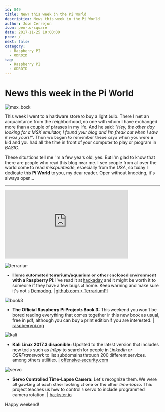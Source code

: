 ```yaml
---
id: 849
title: News this week in the Pi World
description: News this week in the Pi World
author: Jose Cerrejon
icon: pen-to-square
date: 2017-11-25 10:00:00
prev: /
next: false
category:
  - Raspberry PI
  - ODROID
tag:
  - Raspberry PI
  - ODROID
---
```


# News this week in the Pi World

![msx_book](/images/2017/11/msx_book.jpg)

This week I went to a hardware store to buy a light bulb. There I met an acquaintance from the neighborhood, no one with whom I have exchanged more than a couple of phrases in my life. And he said: *"Hey, the other day looking for a MSX emulator, I found your blog and I'm freak out when I saw it was yours!"*. Then we began to remember these days when you were a kid and you had all the time in front of your computer to play or program in *BASIC*.

These situations tell me I'm a few years old, yes. But I'm glad to know that there are people who read this blog near me. I see people from all over the world come to read *misapuntesde*, especially from the *USA*, so today I dedicate this **Pi World** to you, my dear reader. Open without knocking, it's always open...

- - -
<iframe width="400" height="225" src="https://www.youtube.com/embed/KaGaZxZ6mR8?rel=0" frameborder="0" gesture="media" allowfullscreen></iframe>

![terrarium](/images/2017/11/terrarium.png)

* **Home automated terrarium/aquarium or other enclosed environment with a Raspberry Pi:** I've read it at [hackaday](https://hackaday.com/2017/11/21/python-keeps-a-gecko-happy/) and it might be worth it to someone if they have a few bugs at home. Keep warning and make sure it's not a [Demodog](https://duckduckgo.com/?q=demodog+stranger+things&ia=web). | [github.com > TerrariumPI](https://github.com/theyosh/TerrariumPI)

![book3](/images/2017/11/book3.png)

* **The Official Raspberry Pi Projects Book 3:** This weekend you won't be bored reading everything that comes together in this new book as usual, free in pdf, although you can buy a print edition if you are interested. | [raspberrypi.org](https://www.raspberrypi.org/magpi/issues/projects-3/)

![kali](/images/2017/11/kali.png)

* **Kali Linux 2017.3 disponible:** Updated to the latest version that includes new tools such as *InSpy* to search for people in *LinkedIn or OSRFramework* to list subdomains through 200 different services, among others utilities. | [offensive-security.com](https://www.offensive-security.com/kali-linux-arm-images/)

![servo](/images/2017/11/servo.png)

* **Servo Controlled Time-Lapse Camera:** Let's recognize them. We were all gawking at each other looking at one or the other *time-lapse*. This project teaches us how to control a servo to include programmed camera rotation. | [hackster.io](https://www.hackster.io/gotfredsen/servo-controlled-time-lapse-camera-f7d81f)






Happy weekend!